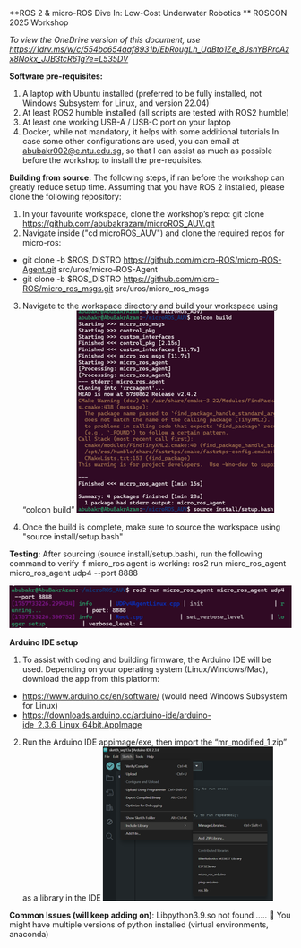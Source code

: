 **ROS 2 & micro-ROS Dive In: Low-Cost Underwater Robotics **
ROSCON 2025 Workshop 

_To view the OneDrive version of this document, use https://1drv.ms/w/c/554bc654aaf8931b/EbRougLh_UdBto1Ze_8JsnYBRroAzx8Nokx_JJB3tcR61g?e=L535DV_

**Software pre-requisites:**
1)	A laptop with Ubuntu installed (preferred to be fully installed, not Windows Subsystem for Linux, and version 22.04)
2)	At least ROS2 humble installed (all scripts are tested with ROS2 humble)
3)	At least one working USB-A / USB-C port on your laptop
4)	Docker, while not mandatory, it helps with some additional tutorials
In case some other configurations are used, you can email at abubakr002@e.ntu.edu.sg, so that I can assist as much as possible before the workshop to install the pre-requisites.

**Building from source:**
The following steps, if ran before the workshop can greatly reduce setup time. Assuming that you have ROS 2 installed, please clone the following repository:
1. In your favourite workspace, clone the workshop’s repo: git clone https://github.com/abubakrazam/microROS_AUV.git
2. Navigate inside ("cd microROS_AUV") and clone the required repos for micro-ros:
- git clone -b $ROS_DISTRO https://github.com/micro-ROS/micro-ROS-Agent.git  src/uros/micro-ROS-Agent
- git clone -b $ROS_DISTRO https://github.com/micro-ROS/micro_ros_msgs.git src/uros/micro_ros_msgs
3.	Navigate to the workspace directory and build your workspace using “colcon build”
![Colcon build example](colcon_build.png)

4.	Once the build is complete, make sure to source the workspace using "source install/setup.bash"
 
**Testing:**
After sourcing (source install/setup.bash), run the following command to verify if micro_ros agent is working:
ros2 run micro_ros_agent micro_ros_agent udp4 --port 8888

![Micro ROS agent working example](uros_agent.png)
 
**Arduino IDE setup**
1. To assist with coding and building firmware, the Arduino IDE will be used. Depending on your operating system (Linux/Windows/Mac), download the app from this platform:
- https://www.arduino.cc/en/software/ (would need Windows Subsystem for Linux)
- https://downloads.arduino.cc/arduino-ide/arduino-ide_2.3.6_Linux_64bit.AppImage
2.	Run the Arduino IDE appimage/exe, then import the “mr_modified_1.zip” as a library in the IDE
![Adding library to IDE](ide_img.png)
 
**Common Issues (will keep adding on)**:
Libpython3.9.so not found …..  You might have multiple versions of python installed (virtual environments, anaconda)

